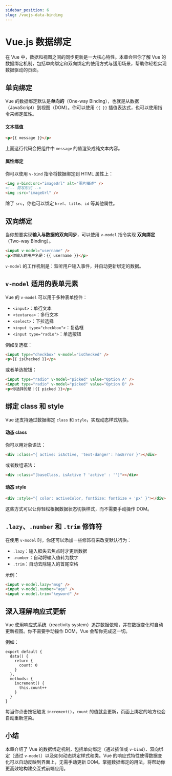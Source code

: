 ```yaml
---
sidebar_position: 6
slug: /vuejs-data-binding
---
```


# Vue.js 数据绑定

在 Vue 中，数据和视图之间的同步更新是一大核心特性。本章会带你了解 Vue 的数据绑定机制，包括单向绑定和双向绑定的使用方式与适用场景，帮助你轻松实现数据驱动的页面。



## 单向绑定

Vue 的数据绑定默认是**单向的**（One-way Binding），也就是从数据（JavaScript）到视图（DOM）。你可以使用 `{{ }}` 插值表达式，也可以使用指令来绑定属性。

#### **文本插值**

```html showLineNumbers
<p>{{ message }}</p>
```

上面这行代码会把组件中 `message` 的值渲染成纯文本内容。

#### **属性绑定**

你可以使用 `v-bind` 指令将数据绑定到 HTML 属性上：

```html showLineNumbers
<img v-bind:src="imageUrl" alt="图片描述" />
<!-- 简写形式 -->
<img :src="imageUrl" />
```

除了 `src`，你也可以绑定 `href`、`title`、`id` 等其他属性。



## 双向绑定

当你想要实现**输入与数据的双向同步**，可以使用 `v-model` 指令实现 **双向绑定**（Two-way Binding）。

```html showLineNumbers
<input v-model="username" />
<p>你输入的用户名是：{{ username }}</p>
```

`v-model` 的工作机制是：监听用户输入事件，并自动更新绑定的数据。



## `v-model` 适用的表单元素

Vue 的 `v-model` 可以用于多种表单控件：

- `<input>`：单行文本
- `<textarea>`：多行文本
- `<select>`：下拉选择
- `<input type="checkbox">`：复选框
- `<input type="radio">`：单选按钮

例如复选框：

```html showLineNumbers
<input type="checkbox" v-model="isChecked" />
<p>{{ isChecked }}</p>
```

或者单选按钮：

```html showLineNumbers
<input type="radio" v-model="picked" value="Option A" />
<input type="radio" v-model="picked" value="Option B" />
<p>你选择的是：{{ picked }}</p>
```



## 绑定 class 和 style

Vue 还支持通过数据绑定 `class` 和 `style`，实现动态样式切换。

#### **动态 class**

你可以用对象语法：

```html showLineNumbers
<div :class="{ active: isActive, 'text-danger': hasError }"></div>
```

或者数组语法：

```html showLineNumbers
<div :class="[baseClass, isActive ? 'active' : '']"></div>
```

#### **动态 style**

```html showLineNumbers
<div :style="{ color: activeColor, fontSize: fontSize + 'px' }"></div>
```

这些方式可以让你轻松根据数据状态切换样式，而不需要手动操作 DOM。



## `.lazy`、`.number` 和 `.trim` 修饰符

在使用 `v-model` 时，你还可以添加一些修饰符来改变默认行为：

- `.lazy`：输入框失去焦点时才更新数据
- `.number`：自动将输入值转为数字
- `.trim`：自动去除输入的首尾空格

示例：

```html showLineNumbers
<input v-model.lazy="msg" />
<input v-model.number="age" />
<input v-model.trim="keyword" />
```



## 深入理解响应式更新

Vue 使用响应式系统（reactivity system）追踪数据依赖，并在数据变化时自动更新视图。你不需要手动操作 DOM，Vue 会帮你完成这一切。

例如：

```tsx showLineNumbers
export default {
  data() {
    return {
      count: 0
    }
  },
  methods: {
    increment() {
      this.count++
    }
  }
}
```

每当你点击按钮触发 `increment()`，`count` 的值就会更新，页面上绑定的地方也会自动重新渲染。



## 小结

本章介绍了 Vue 的数据绑定机制，包括单向绑定（通过插值或 `v-bind`）、双向绑定（通过 `v-model`）以及如何动态绑定样式和类。Vue 的响应式特性使得数据变化可以自动反映到界面上，无需手动更新 DOM。掌握数据绑定的用法，将帮助你更高效地构建交互式前端应用。
